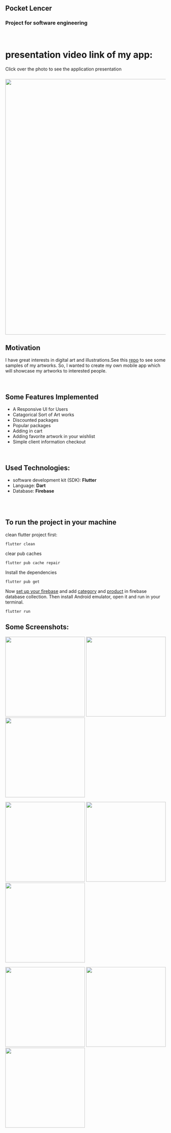 <h2>Pocket Lencer</h2>

### <b>Project for software engineering</b>

<br/>


# presentation video link of my app:
Click over the photo to see the application presentation
<br/>

### [<img src="staticImg/thumbnail.png" width="800" />](https://drive.google.com/file/d/1PIwvJY2VZhYacXuZt3XRGXFPxhXbiC0u/view?usp=sharing)

## Motivation

I have great interests in digital art and illustrations.See this [repo](https://github.com/Mashfy/Graphics-Design.git) to see some samples of my artworks. So, I wanted to create my own mobile app which will showcase my artworks to interested people.

<!-- ![App Preview](https://github.com/Mashfy/PocketLencerFlutter/blob/main/assets/images/Screenshot_1639408843.png?raw=true) -->
<br/>

## Some Features Implemented

<ul>
<li>A Responsive UI for Users</li>
<li>Catagorical Sort of Art works</li>
<li>Discounted packages</li>
<li>Popular packages</li>
<li>Adding in cart</li>
<li>Adding favorite artwork in your wishlist</li>
<li>Simple client information checkout</li>
</ul>
</br>

## Used Technologies:

<ul>
<li>software development kit (SDK): <b>Flutter</b></li>
<li>Language: <b>Dart</b></li>
<li>Database: <b>Firebase</b></li>
</ul>
<br/>

<br/>

## To run the project in your machine

clean flutter project first:

```
flutter clean
```

clear pub caches

```
flutter pub cache repair
```

Install the dependencies

```
flutter pub get
```

Now [set up your firebase](https://firebase.google.com/docs/flutter/setup?platform=android) and add [category](lib\models\category_model.dart) and [product](lib\models\category_model.dart) in firebase database collection. Then install Android emulator, open it and run in your terminal.

```
flutter run
```

## Some Screenshots:

<p float="left">
  <img src="staticImg/Screenshot_1.png" width="250" />
  <img src="staticImg/Screenshot_2.png" width="250" />
  <img src="staticImg/Screenshot_3.png" width="250" />
</p>
<p float="left">
  <img src="staticImg/Screenshot_4.png" width="250" />
  <img src="staticImg/Screenshot_5.png" width="250" />
  <img src="staticImg/Screenshot_6.png" width="250" />
</p>
<p float="left">
  <img src="staticImg/Screenshot_7.png" width="250" />
  <img src="staticImg/Screenshot_8.png" width="250" />
  <img src="staticImg/Screenshot_9.png" width="250" />
</p>

<br/>
